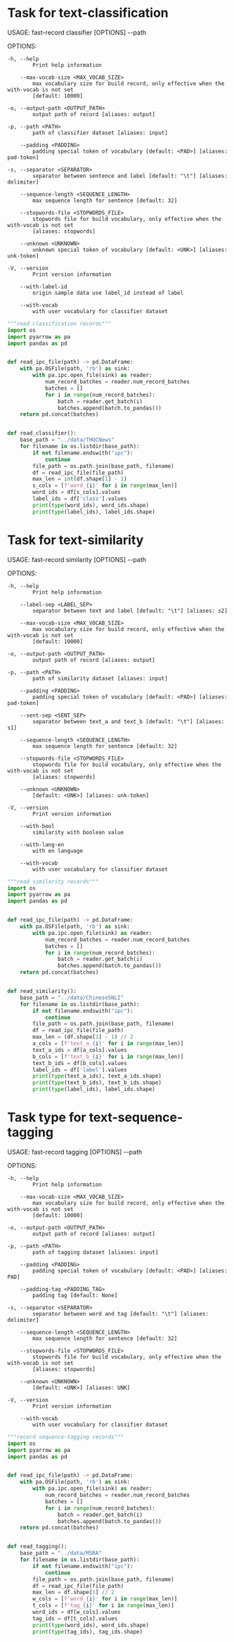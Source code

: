 # Task for text-classification
USAGE:
fast-record classifier [OPTIONS] --path <PATH>

OPTIONS:

    -h, --help
            Print help information

        --max-vocab-size <MAX_VOCAB_SIZE>
            max vocabulary size for build record, only effective when the with-vocab is not set
            [default: 10000]

    -o, --output-path <OUTPUT_PATH>
            output path of record [aliases: output]

    -p, --path <PATH>
            path of classifier dataset [aliases: input]

        --padding <PADDING>
            padding special token of vocabulary [default: <PAD>] [aliases: pad-token]

    -s, --separator <SEPARATOR>
            separator between sentence and label [default: "\t"] [aliases: delimiter]

        --sequence-length <SEQUENCE_LENGTH>
            max sequence length for sentence [default: 32]

        --stopwords-file <STOPWORDS_FILE>
            stopwords file for build vocabulary, only effective when the with-vocab is not set
            [aliases: stopwords]

        --unknown <UNKNOWN>
            unknown special token of vocabulary [default: <UNK>] [aliases: unk-token]

    -V, --version
            Print version information

        --with-label-id
            origin sample data use label_id instead of label

        --with-vocab
            with user vocabulary for classifier dataset

```python
"""read classification records"""
import os
import pyarrow as pa
import pandas as pd


def read_ipc_file(path) -> pd.DataFrame:
    with pa.OSFile(path, 'rb') as sink:
        with pa.ipc.open_file(sink) as reader:
            num_record_batches = reader.num_record_batches
            batches = []
            for i in range(num_record_batches):
                batch = reader.get_batch(i)
                batches.append(batch.to_pandas())
    return pd.concat(batches)


def read_classifier():
    base_path = "../data/THUCNews"
    for filename in os.listdir(base_path):
        if not filename.endswith("ipc"):
            continue
        file_path = os.path.join(base_path, filename)
        df = read_ipc_file(file_path)
        max_len = int(df.shape[1] - 1)
        s_cols = [f'word_{i}' for i in range(max_len)]
        word_ids = df[s_cols].values
        label_ids = df['class'].values
        print(type(word_ids), word_ids.shape)
        print(type(label_ids), label_ids.shape)
```

# Task for text-similarity
USAGE:
fast-record similarity [OPTIONS] --path <PATH>

OPTIONS:

    -h, --help
            Print help information

        --label-sep <LABEL_SEP>
            separator between text and label [default: "\t"] [aliases: s2]

        --max-vocab-size <MAX_VOCAB_SIZE>
            max vocabulary size for build record, only effective when the with-vocab is not set
            [default: 10000]

    -o, --output-path <OUTPUT_PATH>
            output path of record [aliases: output]

    -p, --path <PATH>
            path of similarity dataset [aliases: input]

        --padding <PADDING>
            padding special token of vocabulary [default: <PAD>] [aliases: pad-token]

        --sent-sep <SENT_SEP>
            separator between text_a and text_b [default: "\t"] [aliases: s1]

        --sequence-length <SEQUENCE_LENGTH>
            max sequence length for sentence [default: 32]

        --stopwords-file <STOPWORDS_FILE>
            stopwords file for build vocabulary, only effective when the with-vocab is not set
            [aliases: stopwords]

        --unknown <UNKNOWN>
            [default: <UNK>] [aliases: unk-token]

    -V, --version
            Print version information

        --with-bool
            similarity with boolean value

        --with-lang-en
            with en language

        --with-vocab
            with user vocabulary for classifier dataset
```python
"""read similarity records"""
import os
import pyarrow as pa
import pandas as pd


def read_ipc_file(path) -> pd.DataFrame:
    with pa.OSFile(path, 'rb') as sink:
        with pa.ipc.open_file(sink) as reader:
            num_record_batches = reader.num_record_batches
            batches = []
            for i in range(num_record_batches):
                batch = reader.get_batch(i)
                batches.append(batch.to_pandas())
    return pd.concat(batches)


def read_similarity():
    base_path = "../data/ChineseSNLI"
    for filename in os.listdir(base_path):
        if not filename.endswith("ipc"):
            continue
        file_path = os.path.join(base_path, filename)
        df = read_ipc_file(file_path)
        max_len = (df.shape[1] - 1) // 2
        a_cols = [f'text_a_{i}' for i in range(max_len)]
        text_a_ids = df[a_cols].values
        b_cols = [f'text_b_{i}' for i in range(max_len)]
        text_b_ids = df[b_cols].values
        label_ids = df['label'].values
        print(type(text_a_ids), text_a_ids.shape)
        print(type(text_b_ids), text_b_ids.shape)
        print(type(label_ids), label_ids.shape)
```

# Task type for text-sequence-tagging

USAGE:
fast-record tagging [OPTIONS] --path <PATH>

OPTIONS:

    -h, --help
            Print help information

        --max-vocab-size <MAX_VOCAB_SIZE>
            max vocabulary size for build record, only effective when the with-vocab is not set
            [default: 10000]

    -o, --output-path <OUTPUT_PATH>
            output path of record [aliases: output]

    -p, --path <PATH>
            path of tagging dataset [aliases: input]

        --padding <PADDING>
            padding special token of vocabulary [default: <PAD>] [aliases: PAD]

        --padding-tag <PADDING_TAG>
            padding tag [default: None]

    -s, --separator <SEPARATOR>
            separator between word and tag [default: "\t"] [aliases: delimiter]

        --sequence-length <SEQUENCE_LENGTH>
            max sequence length for sentence [default: 32]

        --stopwords-file <STOPWORDS_FILE>
            stopwords file for build vocabulary, only effective when the with-vocab is not set
            [aliases: stopwords]

        --unknown <UNKNOWN>
            [default: <UNK>] [aliases: UNK]

    -V, --version
            Print version information

        --with-vocab
            with user vocabulary for classifier dataset

```python
"""record sequence-tagging records"""
import os
import pyarrow as pa
import pandas as pd


def read_ipc_file(path) -> pd.DataFrame:
    with pa.OSFile(path, 'rb') as sink:
        with pa.ipc.open_file(sink) as reader:
            num_record_batches = reader.num_record_batches
            batches = []
            for i in range(num_record_batches):
                batch = reader.get_batch(i)
                batches.append(batch.to_pandas())
    return pd.concat(batches)


def read_tagging():
    base_path = "../data/MSRA"
    for filename in os.listdir(base_path):
        if not filename.endswith("ipc"):
            continue
        file_path = os.path.join(base_path, filename)
        df = read_ipc_file(file_path)
        max_len = df.shape[1] // 2
        w_cols = [f'word_{i}' for i in range(max_len)]
        t_cols = [f'tag_{i}' for i in range(max_len)]
        word_ids = df[w_cols].values
        tag_ids = df[t_cols].values
        print(type(word_ids), word_ids.shape)
        print(type(tag_ids), tag_ids.shape)
```